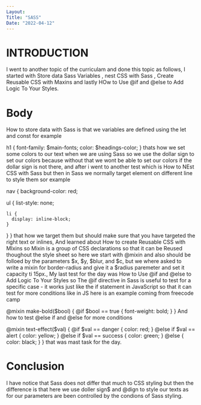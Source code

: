 ```yaml
---
Layout:
Title: "SASS"
Date: "2022-04-12"
---
```


# INTRODUCTION

I went to another topic of the curriculam and done this topic as follows,
I started with Store data Sass Variables , nest CSS with Sass , Create Reusable CSS with Maxins and lastly HOw to Use @if and @else to Add Logic To Your Styles.

# Body 

How to store data with Sass is that we variables are defined using the let and const for example 

h1 {
  font-family: $main-fonts;
  color: $headings-color;
}
thats how we set some colors to our text when  we are using Sass so we use the dollar sign to set our colors because without that we wont be able to set our colors if the dollar sign is not there, and after i went to another test which is How to NEst CSS with Sass but then in Sass we normally target element on different line to style them sor example 

nav {
  background-color: red;

  ul {
    list-style: none;

    li {
      display: inline-block;
    }
  }
}
that how we target them but should make sure that you have targeted the right text or inlines, And learned about How to create Reusable CSS with MIxins  so Mixin is a group of CSS declarations so that it can be Reused thoughout the style sheet so here we start with @mixin and also should be folloed by the parameters $x, $y, $blur, and $c, but we where asked to write a mixin for border-radius and give it a $radius paremeter and set it capacity ti 15px., My last test for the day was How to Use @if and @else to Add Logic To Your Styles so The @if directive in Sass is useful to test for a specific case - it works just like the if statement in JavaScript so that it can test for more conditions like in JS here is an example coming from freecode camp 

@mixin make-bold($bool) {
  @if $bool == true {
    font-weight: bold;
  }
}
And how to test @else if and @else for more conditions

@mixin text-effect($val) {
  @if $val == danger {
    color: red;
  }
  @else if $val == alert {
    color: yellow;
  }
  @else if $val == success {
    color: green;
  }
  @else {
    color: black;
  }
}
 that was mast task for the day.

 # Conclusion 

 I have notice that Sass does not differ that much to CSS styling but then the difference is that here we use doller sign$ and @dign  to style our texts as for our parameters are been controlled by the condions of Sass styling.